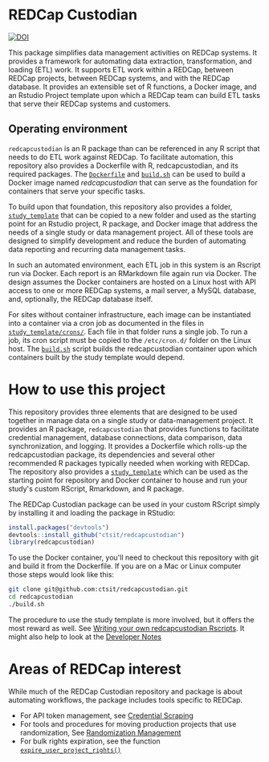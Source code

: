 # REDCap Custodian

[![DOI](https://zenodo.org/badge/DOI/10.5281/zenodo.6828728.svg)](https://doi.org/10.5281/zenodo.6828728)


This package simplifies data management activities on REDCap systems. It provides a framework for automating data extraction, transformation, and loading (ETL) work. It supports ETL work within a REDCap, between REDCap projects, between REDCap systems, and with the REDCap database. It provides an extensible set of R functions, a Docker image, and an Rstudio Project template upon which a REDCap team can build ETL tasks that serve their REDCap systems and customers.

## Operating environment

`redcapcustodian` is an R package than can be referenced in any R script that needs to do ETL work against REDCap. To facilitate automation, this repository also provides a Dockerfile with R, redcapcustodian, and its required packages. The [`Dockerfile`](https://github.com/ctsit/redcapcustodian/tree/master/Dockerfile) and [`build.sh`](https://github.com/ctsit/redcapcustodian/tree/master/build.sh) can be used to build a Docker image named _redcapcustodian_ that can serve as the foundation for containers that serve your specific tasks.

To build upon that foundation, this repository also provides a folder, [`study_template`](https://github.com/ctsit/redcapcustodian/tree/master/study_template/) that can be copied to a new folder and used as the starting point for an Rstudio project, R package, and Docker image that address the needs of a single study or data management project. All of these tools are designed to simplify development and reduce the burden of automating data reporting and recurring data management tasks.

In such an automated environment, each ETL job in this system is an Rscript run via Docker. Each report is an RMarkdown file again run via Docker. The design assumes the Docker containers are hosted on a Linux host with API access to one or more REDCap systems, a mail server, a MySQL database, and, optionally, the REDCap database itself.

For sites without container infrastructure, each image can be instantiated into a container via a cron job as documented in the files in [`study_template/crons/`](https://github.com/ctsit/redcapcustodian/tree/master/study_template/cron). Each file in that folder runs a single job. To run a job, its cron script must be copied to the `/etc/cron.d/` folder on the Linux host. The [`build.sh`](https://github.com/ctsit/redcapcustodian/tree/master/build.sh) script builds the redcapcustodian container upon which containers built by the study template would depend.


# How to use this project

This repository provides three elements that are designed to be used together in manage data on a single study or data-management project. It provides an R package, `redcapcustodian` that provides functions to facilitate credential management, database connections, data comparison, data synchronization, and logging. It provides a Dockerfile which rolls-up the redcapcustodian package, its dependencies and several other recommended R packages typically needed when working with REDCap. The repository also provides a [`study_template`](https://github.com/ctsit/redcapcustodian/tree/master/study_template/) which can be used as the starting point for repository and Docker container to house and run your study's custom RScript, Rmarkdown, and R package.

The REDCap Custodian package can be used in your custom RScript simply by installing it and loading the package in RStudio:

```r
install.packages("devtools")
devtools::install_github("ctsit/redcapcustodian")
library(redcapcustodian)
```

To use the Docker container, you'll need to checkout this repository with git and build it from the Dockerfile. If you are on a Mac or Linux computer those steps would look like this:

```sh
git clone git@github.com:ctsit/redcapcustodian.git
cd redcapcustodian
./build.sh
```

The procedure to use the study template is more involved, but it offers the most reward as well. See  [Writing your own redcapcustodian Rscripts](https://ctsit.github.io/redcapcustodian/articles/custom_rscript.html). It might also help to look at the [Developer Notes](https://ctsit.github.io/redcapcustodian/articles/developer_notes.html)

# Areas of REDCap interest

While much of the REDCap Custodian repository and package is about automating workflows, the package includes tools specific to REDCap.

- For API token management, see [Credential Scraping](https://ctsit.github.io/redcapcustodian/articles/credential-scraping.html)
- For tools and procedures for moving production projects that use randomization, See [Randomization Management](https://ctsit.github.io/redcapcustodian/articles/randomization-management.html)
- For bulk rights expiration, see the function [`expire_user_project_rights()`](https://ctsit.github.io/redcapcustodian/reference/expire_user_project_rights.html)
